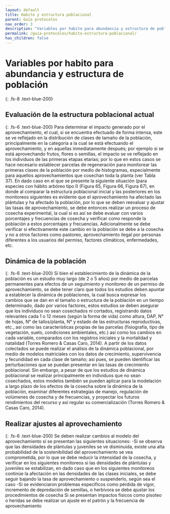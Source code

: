 ```yaml
---
layout: default
title: Habito y estructura poblacional
parent: Guía protocolos
nav_order: 3
description: "Variables por habito para abundancia y estructura de población"
permalink: /guia-protocolos/habito-estructura-poblacional/
has_children: false
---
```


# Variables por habito para abundancia y estructura de población
{: .fs-8 .text-blue-200}

## Evaluación de la estructura poblacional actual
{: .fs-6 .text-blue-200}
Para determinar el impacto generado por el aprovechamiento, el cual, si se encuentra efectuado de forma intensa, este se ve reflejado en la distribución de clases de tamaño de la población, principalmente en la categoría a la cual se está efectuando el aprovechamiento, y en aquellas inmediatamente después; por ejemplo si se está aprovechando frutos, flores o semillas, el impacto se ve reflejado en los individuos de las primeras etapas etarias; por lo que en estos casos se hace necesario establecer parcelas de regeneración para monitorear las primeras clases de la población por medio de histogramas, especialmente para aquellos aprovechamientos que cosechan toda la planta (ver Tabla 37).
En dado caso en el que se presente la siguiente situación (para especies con hábito arbóreo tipo I) (Figura 65, Figura 66, Figura 67), en donde al comparar la estructura poblacional inicial y las posteriores en los monitoreos siguientes es evidente que el aprovechamiento ha afectado las plántulas y ha afectado la población, por lo que se deben reevaluar y ajustar las tasas de aprovechamiento, se debe entonces realizar un proceso de cosecha experimental, la cual si es así se debe evaluar con varios porcentajes y frecuencias de cosecha y verificar como responde la población a estos porcentajes y frecuencias. Adicionalmente se debe verificar si efectivamente este cambio en la población se debe a la cosecha y no a otros factores como pastoreo, aprovechamiento ilegal por personas diferentes a los usuarios del permiso, factores climáticos, enfermedades, etc.

## Dinámica de la población
{: .fs-6 .text-blue-200}
Si bien el establecimiento de la dinámica de la población es un estudio muy largo (de 2 o 5 años) por medio de parcelas permanentes para efectos de un seguimiento y monitoreo de un permiso de aprovechamiento, se debe tener claro que todos los estudios deben apuntar a establecer la dinámica de poblaciones, la cual busca expresar los cambios que se dan en el tamaño o estructura de la población en un tiempo determinado, dado por varios factores, estos estudios se deben asegurar que los individuos no sean cosechados ni cortados, registrando datos relevantes cada 1 o 12 meses (según la forma de vida) como altura, DAP, N° de hojas, N° de tallos/planta, N° y estado de las estructuras reproductivas, etc., así como las características propias de las parcelas (fisiografía, tipo de vegetación, suelo, condiciones ambientales, etc.) así como los cambios en cada variable, comparados con los registros iniciales y la mortalidad y natalidad (Torres Romero & Casas Caro, 2014).
A partir de los datos colectados se puede realizar el análisis de la dinámica poblacional, por medio de modelos matriciales con los datos de crecimiento, supervivencia y fecundidad en cada clase de tamaño; así pues, se pueden identificar las perturbaciones que se puedan presentar en las tasas de crecimiento poblacional. Sin embargo, a pesar de que los estudios de dinámica poblacional se realizar principalmente en individuos que no sean cosechados, estos modelos también se pueden aplicar para la modelación a largo plazo de los efectos de la cosecha sobre la dinámica de la población, examinar diferentes estrategias de manejo, regulación de volúmenes de cosecha y de frecuencias, y proyectar los futuros rendimientos del recurso y así regular su comercialización (Torres Romero & Casas Caro, 2014).
## Realizar ajustes al aprovechamiento
{: .fs-6 .text-blue-200}
Se deben realizar cambios al modelo del aprovechamiento si se presentan las siguientes situaciones:
  -Si se observa que las densidades de plántulas y juveniles se ve disminuida, existe una alta probabilidad de la sostenibilidad del aprovechamiento se vea comprometida, por lo que se debe reducir la intensidad de la cosecha, y verificar en los siguientes monitoreos si las densidades de plántulas y juveniles se estabilizan, en dado caso que en los siguientes monitoreos continúe la afectación en las densidades de las clases iniciales, se debe seguir bajando la tasa de aprovechamiento o suspenderlo, según sea el caso
  -Si se evidenciaron problemas específicos como pérdida de vigor, incremento de depredación de semillas, o herbívora se debe ajustar los procedimientos de cosecha
Si se presentan impactos físicos como pisoteo o heridas se debe realizar un ajuste en el patrón y la frecuencia de aprovechamiento
